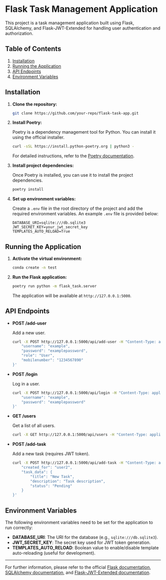 # Flask Task Management Application

This project is a task management application built using Flask, SQLAlchemy, and Flask-JWT-Extended for handling user authentication and authorization.

## Table of Contents

1. [Installation](#installation)
2. [Running the Application](#running-the-application)
3. [API Endpoints](#api-endpoints)
4. [Environment Variables](#environment-variables)

## Installation

1. **Clone the repository:**

    ```sh
    git clone https://github.com/your-repo/flask-task-app.git
    ```

2. **Install Poetry:**

    Poetry is a dependency management tool for Python. You can install it using the official installer.

    ```sh
    curl -sSL https://install.python-poetry.org | python3 -
    ```

    For detailed instructions, refer to the [Poetry documentation](https://python-poetry.org/docs/#installing-with-the-official-installer).

3. **Install project dependencies:**

    Once Poetry is installed, you can use it to install the project dependencies.

    ```sh
    poetry install
    ```

4. **Set up environment variables:**

    Create a `.env` file in the root directory of the project and add the required environment variables. An example `.env` file is provided below:

    ```env
    DATABASE_URI=sqlite:///db.sqlite3
    JWT_SECRET_KEY=your_jwt_secret_key
    TEMPLATES_AUTO_RELOAD=True
    ```

## Running the Application

1. **Activate the virtual environment:**

    ```sh
    conda create -n test
    ```

2. **Run the Flask application:**

    ```sh
    poetry run python -m flask_task.server
    ```

    The application will be available at `http://127.0.0.1:5000`.

## API Endpoints

- **POST /add-user**

    Add a new user.

    ```sh
    curl -X POST http://127.0.0.1:5000/api/add-user -H "Content-Type: application/json" -d '{
        "username": "example",
        "password": "examplepassword",
        "role": "User",
        "mobilenumber": "1234567890"
    }'
    ```

- **POST /login**

    Log in a user.

    ```sh
    curl -X POST http://127.0.0.1:5000/api/login -H "Content-Type: application/json" -d '{
        "username": "example",
        "password": "examplepassword"
    }'
    ```

- **GET /users**

    Get a list of all users.

    ```sh
    curl -X GET http://127.0.0.1:5000/api/users -H "Content-Type: application/json"
    ```

- **POST /add-task**

    Add a new task (requires JWT token).

    ```sh
    curl -X POST http://127.0.0.1:5000/api/add-task -H "Content-Type: application/json" -H "Authorization: Bearer <your_jwt_token>" -d '{
        "created_for": "user2",
        "task_data": {
            "title": "New Task",
            "description": "Task description",
            "status": "Pending"
        }
    }'
    ```

## Environment Variables

The following environment variables need to be set for the application to run correctly:

- **DATABASE_URI**: The URI for the database (e.g., `sqlite:///db.sqlite3`).
- **JWT_SECRET_KEY**: The secret key used for JWT token generation.
- **TEMPLATES_AUTO_RELOAD**: Boolean value to enable/disable template auto-reloading (useful for development).

---

For further information, please refer to the official [Flask documentation](https://flask.palletsprojects.com/en/2.0.x/), [SQLAlchemy documentation](https://docs.sqlalchemy.org/en/14/), and [Flask-JWT-Extended documentation](https://flask-jwt-extended.readthedocs.io/en/stable/).
